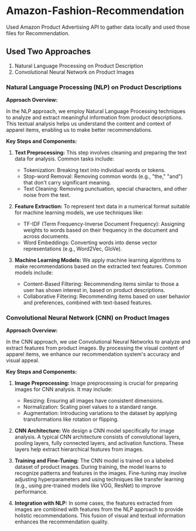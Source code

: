 # Amazon-Fashion-Recommendation
Used Amazon Product Advertising API to gather data locally and used those files for Recommendation.

## Used Two Approaches
1. Natural Language Processing on Product Description
2. Convolutional Neural Network on Product Images

### Natural Language Processing (NLP) on Product Descriptions

**Approach Overview:**

In the NLP approach, we employ Natural Language Processing techniques to analyze and extract meaningful information from product descriptions. This textual analysis helps us understand the content and context of apparel items, enabling us to make better recommendations.

**Key Steps and Components:**

1. **Text Preprocessing:** This step involves cleaning and preparing the text data for analysis. Common tasks include:
   - Tokenization: Breaking text into individual words or tokens.
   - Stop-word Removal: Removing common words (e.g., "the," "and") that don't carry significant meaning.
   - Text Cleaning: Removing punctuation, special characters, and other noise from the text.

2. **Feature Extraction:** To represent text data in a numerical format suitable for machine learning models, we use techniques like:
   - TF-IDF (Term Frequency-Inverse Document Frequency): Assigning weights to words based on their frequency in the document and across documents.
   - Word Embeddings: Converting words into dense vector representations (e.g., Word2Vec, GloVe).

3. **Machine Learning Models:** We apply machine learning algorithms to make recommendations based on the extracted text features. Common models include:
   - Content-Based Filtering: Recommending items similar to those a user has shown interest in, based on product descriptions.
   - Collaborative Filtering: Recommending items based on user behavior and preferences, combined with text-based features.


### Convolutional Neural Network (CNN) on Product Images

**Approach Overview:**

In the CNN approach, we use Convolutional Neural Networks to analyze and extract features from product images. By processing the visual content of apparel items, we enhance our recommendation system's accuracy and visual appeal.

**Key Steps and Components:**

1. **Image Preprocessing:** Image preprocessing is crucial for preparing images for CNN analysis. It may include:
   - Resizing: Ensuring all images have consistent dimensions.
   - Normalization: Scaling pixel values to a standard range.
   - Augmentation: Introducing variations to the dataset by applying transformations like rotation or flipping.

2. **CNN Architecture:** We design a CNN model specifically for image analysis. A typical CNN architecture consists of convolutional layers, pooling layers, fully connected layers, and activation functions. These layers help extract hierarchical features from images.

3. **Training and Fine-Tuning:** The CNN model is trained on a labeled dataset of product images. During training, the model learns to recognize patterns and features in the images. Fine-tuning may involve adjusting hyperparameters and using techniques like transfer learning (e.g., using pre-trained models like VGG, ResNet) to improve performance.

4. **Integration with NLP:** In some cases, the features extracted from images are combined with features from the NLP approach to provide holistic recommendations. This fusion of visual and textual information enhances the recommendation quality.
